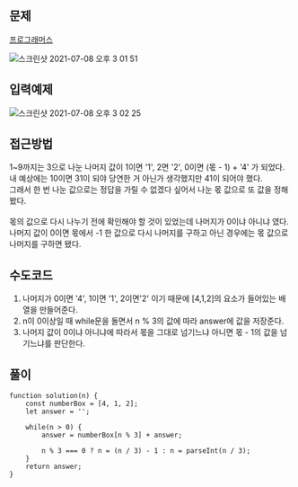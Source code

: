 ## 문제

[프로그래머스](https://programmers.co.kr/learn/courses/30/lessons/12899)

![스크린샷 2021-07-08 오후 3 01 51](https://user-images.githubusercontent.com/72539723/124870302-6fc78a00-dffd-11eb-9bff-08a24cc36e60.png)

## 입력예제

![스크린샷 2021-07-08 오후 3 02 25](https://user-images.githubusercontent.com/72539723/124870354-88d03b00-dffd-11eb-8dd7-d89b7617811f.png)

## 접근방법

1~9까지는 3으로 나눈 나머지 값이 1이면 '1', 2면 '2', 0이면 (몫 - 1) + '4' 가 되었다.<br>
내 예상에는 10이면 31이 되야 당연한 거 아닌가 생각했지만 41이 되어야 했다.<br>
그래서 한 번 나눈 값으로는 정답을 가릴 수 없겠다 싶어서 나눈 몫 값으로 또 값을 정해봤다.<br>
<br>
몫의 값으로 다시 나누기 전에 확인해야 할 것이 있었는데 나머지가 0이냐 아니냐 였다.<br>
나머지 값이 0이면 몫에서 -1 한 값으로 다시 나머지를 구하고 아닌 경우에는 몫 값으로 나머지를 구하면 됐다.

## 수도코드

1. 나머지가 0이면 '4', 1이면 '1', 2이면'2' 이기 때문에 [4,1,2]의 요소가 들어있는 배열을 만들어준다.
2. n이 0이상일 때 while문을 돌면서 n % 3의 값에 따라 answer에 값을 저장준다.
3. 나머지 값이 0이냐 아니냐에 따라서 몫을 그대로 넘기느냐 아니면 몫 - 1의 값을 넘기느냐를 판단한다.

## 풀이

```
function solution(n) {
    const numberBox = [4, 1, 2];
    let answer = '';

    while(n > 0) {
        answer = numberBox[n % 3] + answer;

        n % 3 === 0 ? n = (n / 3) - 1 : n = parseInt(n / 3);
    }
    return answer;
}
```
